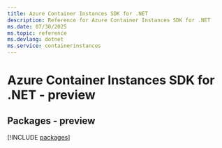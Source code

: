 ```yaml
---
title: Azure Container Instances SDK for .NET
description: Reference for Azure Container Instances SDK for .NET
ms.date: 07/30/2025
ms.topic: reference
ms.devlang: dotnet
ms.service: containerinstances
---
```

# Azure Container Instances SDK for .NET - preview
## Packages - preview
[!INCLUDE [packages](container-instances-index.md)]